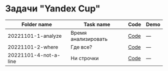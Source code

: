 # Задачи "Yandex Cup"

| Folder name               | Task name                       | Code                                                       | Demo
|---------------------------|---------------------------------|------------------------------------------------------------|-----
| 20221101-1-analyze        | Время анализировать             | [Code](./20221101-yandex-cup-2022/20221101-1-analyze)      | —
| 20221101-2-where          | Где все?                        | [Code](./20221101-yandex-cup-2022/20221101-2-where)        | —
| 20221101-4-not-a-line     | Ни строчки                      | [Code](./20221101-yandex-cup-2022/20221101-4-not-a-line)   | —
